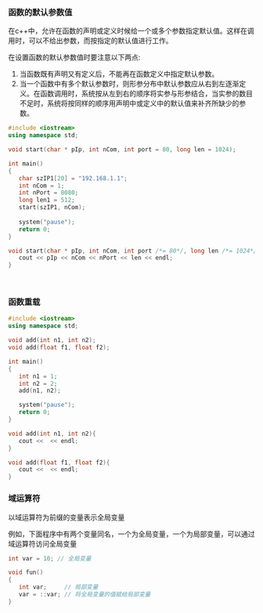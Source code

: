 
### 函数的默认参数值

在c++中，允许在函数的声明或定义时候给一个或多个参数指定默认值。这样在调用时，可以不给出参数，而按指定的默认值进行工作。

在设置函数的默认参数值时要注意以下两点:
1) 当函数既有声明又有定义后，不能再在函数定义中指定默认参数。
2) 当一个函数中有多个默认参数时，则形参分布中默认参数应从右到左逐渐定义。在函数调用时，系统按从左到右的顺序将实参与形参结合，当实参的数目不足时，系统将按同样的顺序用声明中或定义中的默认值来补齐所缺少的参数。

```c++
#include <iostream>
using namespace std;

void start(char * pIp, int nCom, int port = 80, long len = 1024);

int main()
{
   char szIP1[20] = "192.168.1.1";
   int nCom = 1;
   int nPort = 8080;
   long len1 = 512;
   start(szIP1, nCom);
   
   system("pause");
   return 0;
}

void start(char * pIp, int nCom, int port /*= 80*/, long len /*= 1024*/){
   cout << pIp << nCom << nPort << len << endl;
}
```

<br/>

### 函数重载

```c++
#include <iostream>
using namespace std;

void add(int n1, int n2);
void add(float f1, float f2);

int main()
{
   int n1 = 1;
   int n2 = 2;
   add(n1, n2);

   system("pause");
   return 0;
}

void add(int n1, int n2){
   cout <<  << endl;
}

void add(float f1, float f2){
   cout <<  << endl;
}
```

### 域运算符

以域运算符为前缀的变量表示全局变量

例如，下面程序中有两个变量同名，一个为全局变量，一个为局部变量，可以通过域运算符访问全局变量

```c++
int var = 10; // 全局变量

void fun()
{
   int var;     // 局部变量
   var = ::var; // 将全局变量的值赋给局部变量
}
```

